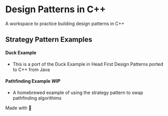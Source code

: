 # Design Patterns in C++

A workspace to practice building design patterns in C++

## Strategy Pattern Examples
#### Duck Example
- This is a port of the Duck Example in Head First Design Patterns ported to C++ from Java

#### Pathfinding Example *WIP*
- A homebrewed example of using the strategy pattern to swap pathfinding algorithims


Made with :blue_heart: